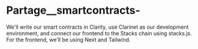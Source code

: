 # Partage__smartcontracts-
We'll write our smart contracts in Clarity, use Clarinet as our development environment, and connect our frontend to the Stacks chain using stacks.js.  For the frontend, we'll be using Next and Tailwind.
